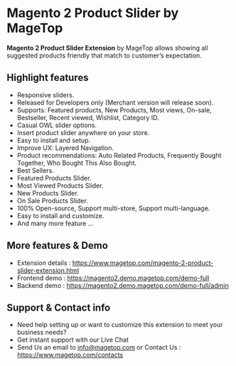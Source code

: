 # Magento 2 Product Slider by MageTop

**Magento 2 Product Slider Extension** by MageTop allows showing all suggested products friendly that match to customer’s expectation.

## Highlight features

- Responsive sliders.
- Released for Developers only (Merchant version will release soon).
- Supports: Featured products, New Products, Most views, On-sale, Bestseller, Recent viewed, Wishlist, Category ID.
- Casual OWL slider options.
- Insert product slider anywhere on your store.
- Easy to install and setup.
- Improve UX: Layered Navigation.
- Product recommendations: Auto Related Products, Frequently Bought Together, Who Bought This Also Bought.
- Best Sellers.
- Featured Products Slider.
- Most Viewed Products Slider.
- New Products Slider.
- On Sale Products Slider.
- 100% Open-source, Support multi-store, Support multi-language.
- Easy to install and customize.
- And many more feature ...

## More features & Demo

- Extension details : https://www.magetop.com/magento-2-product-slider-extension.html
- Frontend demo : https://magento2.demo.magetop.com/demo-full
- Backend demo : https://magento2.demo.magetop.com/demo-full/admin

## Support & Contact info

- Need help setting up or want to customize this extension to meet your business needs? 
- Get instant support with our Live Chat
- Send Us an email to info@magetop.com or Contact Us : https://www.magetop.com/contacts
